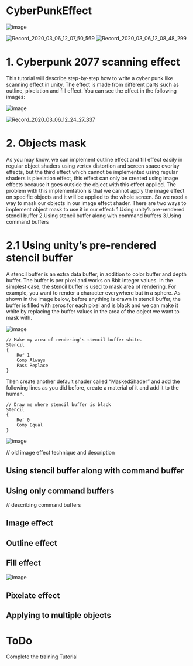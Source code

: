 # CyberPunkEffect

![image](https://user-images.githubusercontent.com/16706911/76066136-3c589380-5fa2-11ea-917e-ec85529c580c.png)




![Record_2020_03_06_12_07_50_569](https://user-images.githubusercontent.com/16706911/76066724-6199d180-5fa3-11ea-904e-0ac2b623ba2f.gif)
![Record_2020_03_06_12_08_48_299](https://user-images.githubusercontent.com/16706911/76066664-48912080-5fa3-11ea-9b0d-6bac6137143d.gif)


# 1. Cyberpunk 2077 scanning effect
This tutorial will describe step-by-step how to write a cyber punk like scanning effect in unity. The effect is made from different parts such as outline, pixelation and fill effect. You can see the effect in the following images:


![image](https://user-images.githubusercontent.com/16706911/76066897-b2a9c580-5fa3-11ea-9113-032b6d1b73a1.png)

![Record_2020_03_06_12_24_27_337](https://user-images.githubusercontent.com/16706911/76078657-57ce9900-5fb8-11ea-921f-b84640550de5.gif)

# 2. Objects mask
As you may know, we can implement outline effect and fill effect easily in regular object shaders using vertex distortion and screen space overlay effects, but the third effect which cannot be implemented using regular shaders is pixelation effect, this effect can only be created using image effects because it goes outside the object with this effect applied. The problem with this implementation is that we cannot apply the image effect on specific objects and it will be applied to the whole screen. So we need a way to mask our objects in our image effect shader.
There are two ways to implement object mask to use it in our effect:
1.Using unity’s pre-rendered stencil buffer
2.Using stencil buffer along with command buffers
3.Using command buffers


# 2.1 Using unity’s pre-rendered stencil buffer
A stencil buffer is an extra data buffer, in addition to color buffer and depth buffer. The buffer is per pixel and works on 8bit integer values.
In the simplest case, the stencil buffer is used to mask area of rendering. For example, you want to render a character everywhere but in a sphere.
As shown in the image below, before anything is drawn in stencil buffer, the buffer is filled with zeros for each pixel and is black and we can make it white by replacing the buffer values in the area of the object we want to mask with.

![image](https://user-images.githubusercontent.com/16706911/76067160-2fd53a80-5fa4-11ea-88ce-78208de39a22.png)
```
// Make my area of rendering’s stencil buffer white.
Stencil
{
    Ref 1
    Comp Always
    Pass Replace
}
```
Then create another default shader called “MaskedShader” and add the following lines as you did before, create a material of it and add it to the human.
```
// Draw me where stencil buffer is black
Stencil
{
    Ref 0
    Comp Equal
}
```
![image](https://user-images.githubusercontent.com/16706911/76067377-7e82d480-5fa4-11ea-95a4-7ff936d83289.png)



// old image effect technique and description
## Using stencil buffer along with command buffer

## Using only command buffers
// describing command buffers
## Image effect

## Outline effect
## Fill effect

![image](https://user-images.githubusercontent.com/16706911/76071779-07513e80-5fac-11ea-8b38-b1d49b4000a9.png)

## Pixelate effect
## Applying to multiple objects


# ToDo
Complete the training Tutorial
